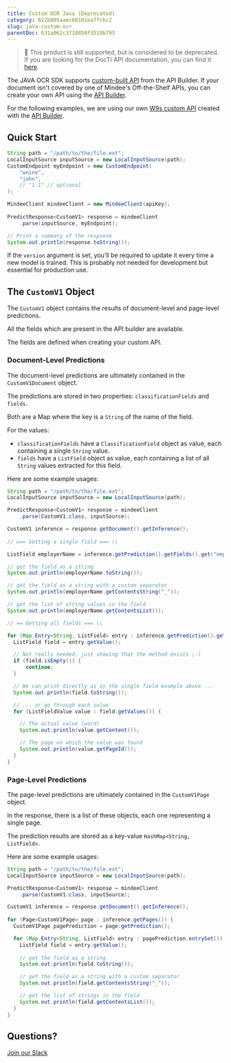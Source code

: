 ```yaml
---
title: Custom OCR Java (Deprecated)
category: 622b805aaec68102ea7fcbc2
slug: java-custom-ocr
parentDoc: 631a062c3718850f3519b793
---
```

> 🚧 This product is still supported, but is considered to be deprecated. If you are looking for the DocTI API documentation, you can find it [here](#https://developers.mindee.com/docs/java-generated-ocr).


The JAVA OCR SDK supports [custom-built API](https://developers.mindee.com/docs/build-your-first-document-parsing-api) from the API Builder.
If your document isn't covered by one of Mindee's Off-the-Shelf APIs,
you can create your own API using the [API Builder](https://developers.mindee.com/docs/overview).

For the following examples, we are using our own [W9s custom API](https://developers.mindee.com/docs/w9-forms-ocr)
created with the [API Builder](https://developers.mindee.com/docs/overview).

## Quick Start

```java
String path = "/path/to/the/file.ext";
LocalInputSource inputSource = new LocalInputSource(path);
CustomEndpoint myEndpoint = new CustomEndpoint(
    "wnine",
    "john",
    // "1.1" // optional
);

MindeeClient mindeeClient = new MindeeClient(apiKey);
  
PredictResponse<CustomV1> response = mindeeClient
    .parse(inputSource, myEndpoint);

// Print a summary of the response
System.out.println(response.toString());
```

If the `version` argument is set, you'll be required to update it every time a new model is trained.
This is probably not needed for development but essential for production use.

## The `CustomV1` Object
The `CustomV1` object contains the results of document-level and page-level predictions.

All the fields which are present in the API builder are available.

The fields are defined when creating your custom API.

### Document-Level Predictions
The document-level predictions are ultimately contained in the `CustomV1Document` object.

The predictions are stored in two properties: `classificationFields` and `fields`. 

Both are a Map where the key is a `String` of the name of the field.

For the values:
* `classificationFields` have a `ClassificationField` object as value, each containing a single `String` value.
* `fields` have a `ListField` object as value, each containing a list of all `String` values extracted for this field.

Here are some example usages:
```java
String path = "/path/to/the/file.ext";
LocalInputSource inputSource = new LocalInputSource(path);

PredictResponse<CustomV1> response = mindeeClient
    .parse(CustomV1.class, inputSource);

CustomV1 inference = response.getDocument().getInference();
  
// === Getting a single field === \\

ListField employerName = inference.getPrediction().getFields().get("employer_name");

// get the field as a string
System.out.println(employerName.toString());

// get the field as a string with a custom separator
System.out.println(employerName.getContentsString("_"));

// get the list of string values in the field
System.out.println(employerName.getContentsList());

// == Getting all fields === \\

for (Map.Entry<String, ListField> entry : inference.getPrediction().getFields().entrySet()) {
  ListField field = entry.getValue();

  // Not really needed, just showing that the method exists ;-)
  if (field.isEmpty()) {
      continue;
  }

  // We can print directly as in the single field example above ...
  System.out.println(field.toString());

  // ... or go through each value
  for (ListFieldValue value : field.getValues()) {

    // The actual value (word)
    System.out.println(value.getContent());

    // The page on which the value was found
    System.out.println(value.getPageId());
  }
}
```

### Page-Level Predictions
The page-level predictions are ultimately contained in the  `CustomV1Page` object.

In the response, there is a list of these objects, each one representing a single page.

The prediction results are stored as a key-value `HashMap<String, ListField>`.

Here are some example usages:
```java
String path = "/path/to/the/file.ext";
LocalInputSource inputSource = new LocalInputSource(path);

PredictResponse<CustomV1> response = mindeeClient
    .parse(CustomV1.class, inputSource);

CustomV1 inference = response.getDocument().getInference();
  
for (Page<CustomV1Page> page : inference.getPages()) {
  CustomV1Page pagePrediction = page.getPrediction();

  for (Map.Entry<String, ListField> entry : pagePrediction.entrySet()) {
    ListField field = entry.getValue();
    
    // get the field as a string
    System.out.println(field.toString());

    // get the field as a string with a custom separator
    System.out.println(field.getContentsString("_"));

    // get the list of strings in the field
    System.out.println(field.getContentsList());
  }
}
```

## Questions?
[Join our Slack](https://join.slack.com/t/mindee-community/shared_invite/zt-2d0ds7dtz-DPAF81ZqTy20chsYpQBW5g)
